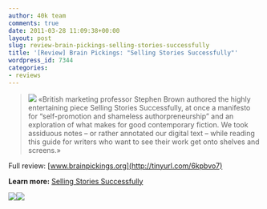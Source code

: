 ```yaml
---
author: 40k team
comments: true
date: 2011-03-28 11:09:38+00:00
layout: post
slug: review-brain-pickings-selling-stories-successfully
title: '[Review] Brain Pickings: "Selling Stories Successfully"'
wordpress_id: 7344
categories:
- reviews
---
```


> ![](http://www.40kbooks.com/wp-content/uploads/quote1.jpg)
«British marketing professor Stephen Brown authored the highly entertaining piece Selling Stories Successfully, at once a manifesto for “self-promotion and shameless authorpreneurship” and an exploration of what makes for good contemporary fiction.
We took assiduous notes – or rather annotated our digital text – while reading this guide for writers who want to see their work get onto shelves and screens.»


Full review: [www.brainpickings.org](http://tinyurl.com/6kpbvo7)

**Learn more:** [Selling Stories Successfully](http://www.40kbooks.com/?page_id=133&category=6&product_id=46)


[![](http://www.bookcafe.net/filtr/t1.png)](http://twitter.com/40kBooks)[![](http://www.bookcafe.net/filtr/f1.png)](http://www.facebook.com/pages/40k/122586614419616)
